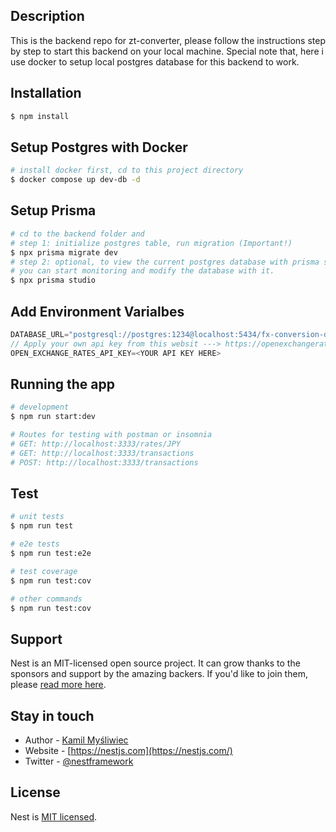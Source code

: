 ## Description

This is the backend repo for zt-converter, please follow the instructions step by step to start this backend on your local machine.
Special note that, here i use docker to setup local postgres database for this backend to work.

## Installation
```bash
$ npm install
```

## Setup Postgres with Docker
```bash
# install docker first, cd to this project directory
$ docker compose up dev-db -d
```
## Setup Prisma

```bash
# cd to the backend folder and
# step 1: initialize postgres table, run migration (Important!)
$ npx prisma migrate dev
# step 2: optional, to view the current postgres database with prisma studio
# you can start monitoring and modify the database with it.
$ npx prisma studio
```

## Add Environment Varialbes
```javascript
DATABASE_URL="postgresql://postgres:1234@localhost:5434/fx-conversion-db?schema=public"
// Apply your own api key from this websit ---> https://openexchangerates.org/ 
OPEN_EXCHANGE_RATES_API_KEY=<YOUR API KEY HERE>
```

## Running the app

```bash
# development
$ npm run start:dev

# Routes for testing with postman or insomnia
# GET: http://localhost:3333/rates/JPY
# GET: http://localhost:3333/transactions
# POST: http://localhost:3333/transactions
```

## Test

```bash
# unit tests
$ npm run test

# e2e tests
$ npm run test:e2e

# test coverage
$ npm run test:cov

# other commands
$ npm run test:cov
```

## Support

Nest is an MIT-licensed open source project. It can grow thanks to the sponsors and support by the amazing backers. If you'd like to join them, please [read more here](https://docs.nestjs.com/support).

## Stay in touch

- Author - [Kamil Myśliwiec](https://kamilmysliwiec.com)
- Website - [https://nestjs.com](https://nestjs.com/)
- Twitter - [@nestframework](https://twitter.com/nestframework)

## License

Nest is [MIT licensed](LICENSE).
